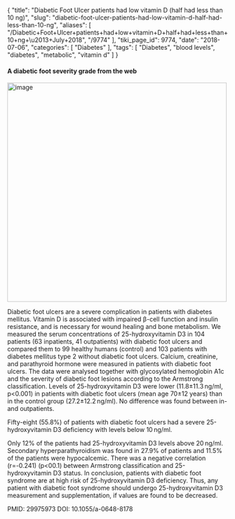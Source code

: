 {
    "title": "Diabetic Foot Ulcer patients had low vitamin D (half had less than 10 ng)",
    "slug": "diabetic-foot-ulcer-patients-had-low-vitamin-d-half-had-less-than-10-ng",
    "aliases": [
        "/Diabetic+Foot+Ulcer+patients+had+low+vitamin+D+half+had+less+than+10+ng+\u2013+July+2018",
        "/9774"
    ],
    "tiki_page_id": 9774,
    "date": "2018-07-06",
    "categories": [
        "Diabetes"
    ],
    "tags": [
        "Diabetes",
        "blood levels",
        "diabetes",
        "metabolic",
        "vitamin d"
    ]
}


#### A diabetic foot severity grade from the web

<img src="https://d378j1rmrlek7x.cloudfront.net/attachments/jpeg/diabetic-foot-grade.jpg" alt="image" width="500">

</div>

Diabetic foot ulcers are a severe complication in patients with diabetes mellitus. Vitamin D is associated with impaired β-cell function and insulin resistance, and is necessary for wound healing and bone metabolism. We measured the serum concentrations of 25-hydroxyvitamin D3 in 104 patients (63 inpatients, 41 outpatients) with diabetic foot ulcers and compared them to 99 healthy humans (control) and 103 patients with diabetes mellitus type 2 without diabetic foot ulcers. Calcium, creatinine, and parathyroid hormone were measured in patients with diabetic foot ulcers. The data were analysed together with glycosylated hemoglobin A1c and the severity of diabetic foot lesions according to the Armstrong classification. Levels of 25-hydroxyvitamin D3 were lower (11.8±11.3 ng/ml, p<0.001) in patients with diabetic foot ulcers (mean age 70±12 years) than in the control group (27.2±12.2 ng/ml). No difference was found between in- and outpatients. 

Fifty-eight (55.8%) of patients with diabetic foot ulcers had a severe 25-hydroxyvitamin D3 deficiency with levels below 10 ng/ml. 

Only 12% of the patients had 25-hydroxyvitamin D3 levels above 20 ng/ml. Secondary hyperparathyroidism was found in 27.9% of patients and 11.5% of the patients were hypocalcemic. There was a negative correlation (r=-0.241) (p<00.1) between Armstrong classification and 25-hydroxyvitamin D3 status. In conclusion, patients with diabetic foot syndrome are at high risk of 25-hydroxyvitamin D3 deficiency. Thus, any patient with diabetic foot syndrome should undergo 25-hydroxyvitamin D3 measurement and supplementation, if values are found to be decreased.

PMID: 29975973 DOI: 10.1055/a-0648-8178